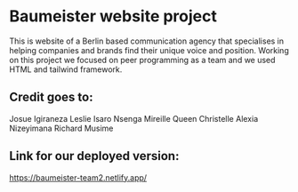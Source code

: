 # Baumeister website project
This is  website of a Berlin based communication agency that specialises in helping companies and brands find their unique voice and position.
Working on this project we focused on peer programming as a team and we used HTML and tailwind framework.
## Credit goes to:
Josue Igiraneza
Leslie Isaro
Nsenga Mireille Queen
Christelle Alexia Nizeyimana
Richard Musime

## Link for our deployed version:
 https://baumeister-team2.netlify.app/


